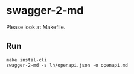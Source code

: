 # swagger-2-md


Please look at Makefile.

## Run
```
make instal-cli
swagger-2-md -s lh/openapi.json -o openapi.md
```

